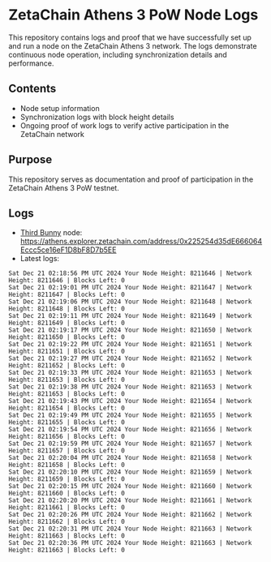 # ZetaChain Athens 3 PoW Node Logs
This repository contains logs and proof that we have successfully set up and run a node on the ZetaChain Athens 3 network. The logs demonstrate continuous node operation, including synchronization details and performance.

## Contents
- Node setup information
- Synchronization logs with block height details
- Ongoing proof of work logs to verify active participation in the ZetaChain network

## Purpose
This repository serves as documentation and proof of participation in the ZetaChain Athens 3 PoW testnet.

## Logs

- [Third Bunny](https://thirdbunny.xyz/) node: https://athens.explorer.zetachain.com/address/0x225254d35dE666064Eccc5ce16eF1D8bF8D7b5EE
- Latest logs:
```
Sat Dec 21 02:18:56 PM UTC 2024 Your Node Height: 8211646 | Network Height: 8211646 | Blocks Left: 0
Sat Dec 21 02:19:01 PM UTC 2024 Your Node Height: 8211647 | Network Height: 8211647 | Blocks Left: 0
Sat Dec 21 02:19:06 PM UTC 2024 Your Node Height: 8211648 | Network Height: 8211648 | Blocks Left: 0
Sat Dec 21 02:19:11 PM UTC 2024 Your Node Height: 8211649 | Network Height: 8211649 | Blocks Left: 0
Sat Dec 21 02:19:17 PM UTC 2024 Your Node Height: 8211650 | Network Height: 8211650 | Blocks Left: 0
Sat Dec 21 02:19:22 PM UTC 2024 Your Node Height: 8211651 | Network Height: 8211651 | Blocks Left: 0
Sat Dec 21 02:19:27 PM UTC 2024 Your Node Height: 8211652 | Network Height: 8211652 | Blocks Left: 0
Sat Dec 21 02:19:33 PM UTC 2024 Your Node Height: 8211653 | Network Height: 8211653 | Blocks Left: 0
Sat Dec 21 02:19:38 PM UTC 2024 Your Node Height: 8211653 | Network Height: 8211653 | Blocks Left: 0
Sat Dec 21 02:19:43 PM UTC 2024 Your Node Height: 8211654 | Network Height: 8211654 | Blocks Left: 0
Sat Dec 21 02:19:49 PM UTC 2024 Your Node Height: 8211655 | Network Height: 8211655 | Blocks Left: 0
Sat Dec 21 02:19:54 PM UTC 2024 Your Node Height: 8211656 | Network Height: 8211656 | Blocks Left: 0
Sat Dec 21 02:19:59 PM UTC 2024 Your Node Height: 8211657 | Network Height: 8211657 | Blocks Left: 0
Sat Dec 21 02:20:04 PM UTC 2024 Your Node Height: 8211658 | Network Height: 8211658 | Blocks Left: 0
Sat Dec 21 02:20:10 PM UTC 2024 Your Node Height: 8211659 | Network Height: 8211659 | Blocks Left: 0
Sat Dec 21 02:20:15 PM UTC 2024 Your Node Height: 8211660 | Network Height: 8211660 | Blocks Left: 0
Sat Dec 21 02:20:20 PM UTC 2024 Your Node Height: 8211661 | Network Height: 8211661 | Blocks Left: 0
Sat Dec 21 02:20:26 PM UTC 2024 Your Node Height: 8211662 | Network Height: 8211662 | Blocks Left: 0
Sat Dec 21 02:20:31 PM UTC 2024 Your Node Height: 8211663 | Network Height: 8211663 | Blocks Left: 0
Sat Dec 21 02:20:36 PM UTC 2024 Your Node Height: 8211663 | Network Height: 8211663 | Blocks Left: 0
```
